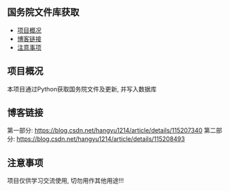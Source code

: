 ## 国务院文件库获取
* [项目概况](#项目概况)
* [博客链接](#博客链接)
* [注意事项](#注意事项)

## 项目概况
本项目通过Python获取国务院文件及更新, 并写入数据库

## 博客链接
第一部分: https://blog.csdn.net/hangyu1214/article/details/115207340
第二部分: https://blog.csdn.net/hangyu1214/article/details/115208493

## 注意事项
项目仅供学习交流使用, 切勿用作其他用途!!!
